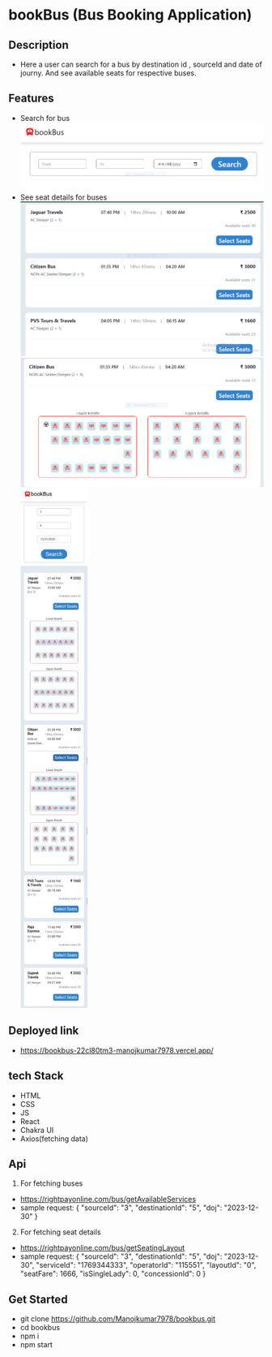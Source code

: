# bookBus (Bus Booking Application)

## Description
- Here a user can search for a bus by destination id , sourceId and date of journy. And see available seats for respective buses.

## Features
- Search for bus
![Searching](./src/assests/searching.PNG)
- See seat details for buses
![Bus list](./src/assests/buslisting.PNG)
![Seat Details](./src/assests/seats.PNG)
![mobile view](./src/assests/mobile%20view.jpg)



## Deployed link
- https://bookbus-22cl80tm3-manojkumar7978.vercel.app/

## tech Stack
- HTML
- CSS
- JS
- React
- Chakra UI
- Axios(fetching data)

## Api 
1. For fetching buses
- https://rightpayonline.com/bus/getAvailableServices
- sample request:
{
"sourceId": "3",
"destinationId": "5",
"doj": "2023-12-30"
}
2. For fetching seat details
- https://rightpayonline.com/bus/getSeatingLayout
- sample request:
{
"sourceId": "3",
"destinationId": "5",
"doj": "2023-12-30",
"serviceId": "1769344333",
"operatorId": "115551",
"layoutId": "0",
"seatFare": 1666,
"isSingleLady": 0,
"concessionId": 0
}

## Get Started
- git clone https://github.com/Manojkumar7978/bookbus.git
- cd bookbus
- npm i
- npm start
